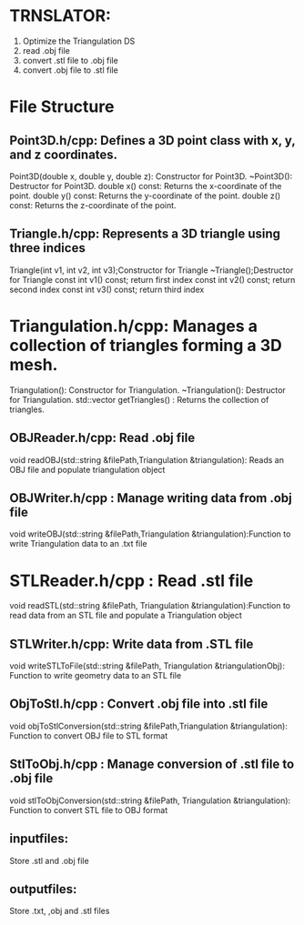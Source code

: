 # TRNSLATOR:
1. Optimize the Triangulation DS
2. read .obj file
3. convert .stl file to .obj file
4. convert .obj file to .stl file
 
 
# File Structure
 
 
## Point3D.h/cpp: Defines a 3D point class with x, y, and z coordinates.
 
Point3D(double x, double y, double z): Constructor for Point3D.
~Point3D(): Destructor for Point3D.
double x() const: Returns the x-coordinate of the point.
double y() const: Returns the y-coordinate of the point.
double z() const: Returns the z-coordinate of the point.
 
## Triangle.h/cpp: Represents a 3D triangle using three indices
Triangle(int v1, int v2, int v3);Constructor for Triangle
~Triangle();Destructor for Triangle
const int v1() const; return first index
const int v2() const; return second index
const int v3() const; return third index
 
# Triangulation.h/cpp: Manages a collection of triangles forming a 3D mesh.
 
Triangulation(): Constructor for Triangulation.
~Triangulation(): Destructor for Triangulation.
std::vector<Triangle> getTriangles() : Returns the collection of triangles.
 
## OBJReader.h/cpp: Read .obj file
 
void readOBJ(std::string &filePath,Triangulation &triangulation): Reads an OBJ file and populate triangulation object
 
## OBJWriter.h/cpp : Manage writing data from .obj file
 
void writeOBJ(std::string &filePath,Triangulation &triangulation):Function to write Triangulation data to an .txt file
 
# STLReader.h/cpp : Read .stl file
 
void readSTL(std::string &filePath, Triangulation &triangulation):Function to read data from an STL file and populate a Triangulation object
 
## STLWriter.h/cpp: Write data from .STL file
 
void writeSTLToFile(std::string &filePath, Triangulation &triangulationObj): Function to write geometry data to an STL file
 
## ObjToStl.h/cpp : Convert .obj file into .stl file
 
void objToStlConversion(std::string &filePath,Triangulation &triangulation): Function to convert OBJ file to STL format
 
## StlToObj.h/cpp : Manage conversion of .stl file to .obj file
 
void stlToObjConversion(std::string &filePath, Triangulation &triangulation): Function to convert STL file to OBJ format
 
## inputfiles:
Store .stl and .obj file
 
## outputfiles: 
Store .txt, ,obj and .stl files
